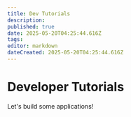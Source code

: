 ```yaml
---
title: Dev Tutorials
description: 
published: true
date: 2025-05-20T04:25:44.616Z
tags: 
editor: markdown
dateCreated: 2025-05-20T04:25:44.616Z
---
```


# Developer Tutorials

Let's build some applications!